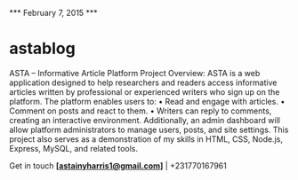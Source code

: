 *** February 7, 2015 ***

# astablog

ASTA – Informative Article Platform
Project Overview:
ASTA is a web application designed to help researchers and readers access informative articles written by professional or experienced writers who sign up on the platform. The platform enables users to:
•	Read and engage with articles.
•	Comment on posts and react to them.
•	Writers can reply to comments, creating an interactive environment.
Additionally, an admin dashboard will allow platform administrators to manage users, posts, and site settings.
This project also serves as a demonstration of my skills in HTML, CSS, Node.js, Express, MySQL, and related tools.

Get in touch **[astainyharris1@gmail.com]** | +231770167961
